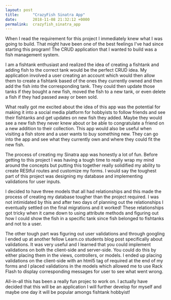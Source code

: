 ```yaml
---
layout: post
title:      "CrazyFish Sinatra App"
date:       2018-11-08 21:32:12 +0000
permalink:  crazyfish_sinatra_app
---
```


When I read the requirement for this project I immediately knew what I was going to build. That might have been one of the best feelings I've had since starting this program! The CRUD application that I wanted to build was a fish management system. 

I am a fishtank enthusiast and realized the idea of creating a fishtank and adding fish to the correct tank would be the perfect CRUD idea. My application involved a user creating an account which would then allow them to create a fishtank based of the ones they currently owned and then add the fish into the corresponding tank. They could then update those tanks if they bought a new fish, moved the fish to a new tank, or even delete a fish if they had passed away or been sold. 

What really got me excited about the idea of this app was the potential for making it into a social media platform for hobbyists to follow friends and see their fishtanks and get updates on new fish they added. Maybe they would see a new fish they never knew about or be able to congratulate a friend on a new addition to their collection. This app would also be useful when visiting a fish store and a user wants to buy something new. They can go into the app and see what they currently own and where they could fit the new fish. 

The process of creating my Sinatra app was honestly a lot of fun. Before getting to this project I was having a tough time to really wrap my mind around the concepts but putting this together really solidified my ability to create REStful routes and customize my forms. I would say the toughest part of this project was designing my database and implementing validations for user inputs.

I decided to have three models that all had relationships and this made the process of creating my database tougher than the project required. I was not intimidated by this and after two days of planning out the relationships I eventually settled on the final migrations and it worked! These relationships got tricky when it came down to using attribute methods and figuring out how I could show the fish in a specific tank since fish belonged to fishtanks and not to a user. 

The other tough part was figuring out user validations and through googling I ended up at another fellow Learn.co students blog post specifically about validations. It was very useful and I learned that you could implement validations on both the client-side and server-side. You could do this by either placing them in the views, controllers, or models. I ended up placing validations on the client-side with an html5 tag of required at the end of my forms and I placed validations in the models which allowed me to use Rack Flash to display corresponding messages for user to see what went wrong. 

All-in-all this has been a really fun projec to work on. I actually have decided that this will be an application I will further develop for myself and maybe one day it will be popular amongs fishtank hobbyist! 
